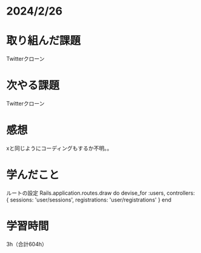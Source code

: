 # 2024/2/26
# 取り組んだ課題
Twitterクローン

# 次やる課題
Twitterクローン

# 感想
xと同じようにコーディングもするか不明。。

# 学んだこと
ルートの設定
Rails.application.routes.draw do
  devise_for :users, controllers: {
    sessions: 'user/sessions',
    registrations: 'user/registrations'
  }
end


# 学習時間
3h（合計604h）
